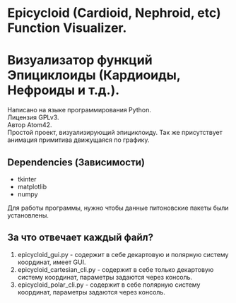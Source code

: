 # Epicycloid (Cardioid, Nephroid, etc) Function Visualizer.
# Визуализатор функций Эпициклоиды (Кардиоиды, Нефроиды и т.д.).
Написано на языке программирования Python.  
Лицензия GPLv3.  
Автор Atom42.  
Простой проект, визуализирующий эпициклоиду. Так же присутствует анимация примитива движущаяся по графику.  
## Dependencies (Зависимости)
- tkinter
- matplotlib
- numpy

Для работы программы, нужно чтобы данные питоновские пакеты были установлены.

## За что отвечает каждый файл?
1. epicycloid_gui.py - содержит в себе декартовую и полярную систему координат, имеет GUI.
2. epicycloid_cartesian_cli.py - содержит в себе только декартовую систему координат, параметры задаются через консоль.
3. epicycloid_polar_cli.py - содержит в себе полярную систему координат, параметры задаются через консоль.
